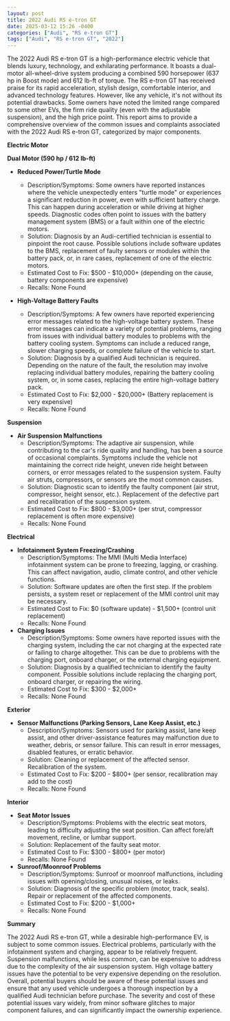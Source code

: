 ```yaml
---
layout: post
title: 2022 Audi RS e-tron GT
date: 2025-03-12 15:26 -0400
categories: ["Audi", "RS e-tron GT"]
tags: ["Audi", "RS e-tron GT", "2022"]
---
```

The 2022 Audi RS e-tron GT is a high-performance electric vehicle that blends luxury, technology, and exhilarating performance. It boasts a dual-motor all-wheel-drive system producing a combined 590 horsepower (637 hp in Boost mode) and 612 lb-ft of torque. The RS e-tron GT has received praise for its rapid acceleration, stylish design, comfortable interior, and advanced technology features. However, like any vehicle, it's not without its potential drawbacks. Some owners have noted the limited range compared to some other EVs, the firm ride quality (even with the adjustable suspension), and the high price point. This report aims to provide a comprehensive overview of the common issues and complaints associated with the 2022 Audi RS e-tron GT, categorized by major components.

**Electric Motor**

**Dual Motor (590 hp / 612 lb-ft)**

*   **Reduced Power/Turtle Mode**
    *   Description/Symptoms: Some owners have reported instances where the vehicle unexpectedly enters "turtle mode" or experiences a significant reduction in power, even with sufficient battery charge. This can happen during acceleration or while driving at higher speeds. Diagnostic codes often point to issues with the battery management system (BMS) or a fault within one of the electric motors.
    *   Solution: Diagnosis by an Audi-certified technician is essential to pinpoint the root cause. Possible solutions include software updates to the BMS, replacement of faulty sensors or modules within the battery pack, or, in rare cases, replacement of one of the electric motors.
    *   Estimated Cost to Fix: $500 - $10,000+ (depending on the cause, battery components are expensive)
    *   Recalls: None Found

*   **High-Voltage Battery Faults**
    * Description/Symptoms: A few owners have reported experiencing error messages related to the high-voltage battery system. These error messages can indicate a variety of potential problems, ranging from issues with individual battery modules to problems with the battery cooling system. Symptoms can include a reduced range, slower charging speeds, or complete failure of the vehicle to start.
    * Solution: Diagnosis by a qualified Audi technician is required. Depending on the nature of the fault, the resolution may involve replacing individual battery modules, repairing the battery cooling system, or, in some cases, replacing the entire high-voltage battery pack.
    * Estimated Cost to Fix: $2,000 - $20,000+ (Battery replacement is very expensive)
    * Recalls: None Found

**Suspension**

*   **Air Suspension Malfunctions**
    *   Description/Symptoms: The adaptive air suspension, while contributing to the car's ride quality and handling, has been a source of occasional complaints. Symptoms include the vehicle not maintaining the correct ride height, uneven ride height between corners, or error messages related to the suspension system. Faulty air struts, compressors, or sensors are the most common causes.
    *   Solution: Diagnostic scan to identify the faulty component (air strut, compressor, height sensor, etc.). Replacement of the defective part and recalibration of the suspension system.
    *   Estimated Cost to Fix: $800 - $3,000+ (per strut, compressor replacement is often more expensive)
    *   Recalls: None Found

**Electrical**

*   **Infotainment System Freezing/Crashing**
    *   Description/Symptoms: The MMI (Multi Media Interface) infotainment system can be prone to freezing, lagging, or crashing. This can affect navigation, audio, climate control, and other vehicle functions.
    *   Solution: Software updates are often the first step. If the problem persists, a system reset or replacement of the MMI control unit may be necessary.
    *   Estimated Cost to Fix: $0 (software update) - $1,500+ (control unit replacement)
    *   Recalls: None Found
*   **Charging Issues**
    *   Description/Symptoms: Some owners have reported issues with the charging system, including the car not charging at the expected rate or failing to charge altogether. This can be due to problems with the charging port, onboard charger, or the external charging equipment.
    *   Solution: Diagnosis by a qualified technician to identify the faulty component. Possible solutions include replacing the charging port, onboard charger, or repairing the wiring.
    *   Estimated Cost to Fix: $300 - $2,000+
    *   Recalls: None Found

**Exterior**

*   **Sensor Malfunctions (Parking Sensors, Lane Keep Assist, etc.)**
    *   Description/Symptoms: Sensors used for parking assist, lane keep assist, and other driver-assistance features may malfunction due to weather, debris, or sensor failure. This can result in error messages, disabled features, or erratic behavior.
    *   Solution: Cleaning or replacement of the affected sensor. Recalibration of the system.
    *   Estimated Cost to Fix: $200 - $800+ (per sensor, recalibration may add to the cost)
    *   Recalls: None Found

**Interior**

*   **Seat Motor Issues**
    *   Description/Symptoms: Problems with the electric seat motors, leading to difficulty adjusting the seat position. Can affect fore/aft movement, recline, or lumbar support.
    *   Solution: Replacement of the faulty seat motor.
    *   Estimated Cost to Fix: $300 - $800+ (per motor)
    *   Recalls: None Found
*   **Sunroof/Moonroof Problems**
    *   Description/Symptoms: Sunroof or moonroof malfunctions, including issues with opening/closing, unusual noises, or leaks.
    *   Solution: Diagnosis of the specific problem (motor, track, seals). Repair or replacement of the affected components.
    *   Estimated Cost to Fix: $200 - $1,000+
    *   Recalls: None Found

**Summary**

The 2022 Audi RS e-tron GT, while a desirable high-performance EV, is subject to some common issues. Electrical problems, particularly with the infotainment system and charging, appear to be relatively frequent. Suspension malfunctions, while less common, can be expensive to address due to the complexity of the air suspension system. High voltage battery issues have the potential to be very expensive depending on the resolution. Overall, potential buyers should be aware of these potential issues and ensure that any used vehicle undergoes a thorough inspection by a qualified Audi technician before purchase. The severity and cost of these potential issues vary widely, from minor software glitches to major component failures, and can significantly impact the ownership experience.

